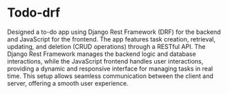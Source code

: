 # Todo-drf
Designed a to-do app using Django Rest Framework (DRF) for the backend and JavaScript for the frontend. The app features task creation, retrieval, updating, and deletion (CRUD operations) through a RESTful API. The Django Rest Framework manages the backend logic and database interactions, while the JavaScript frontend handles user interactions, providing a dynamic and responsive interface for managing tasks in real time. This setup allows seamless communication between the client and server, offering a smooth user experience.
